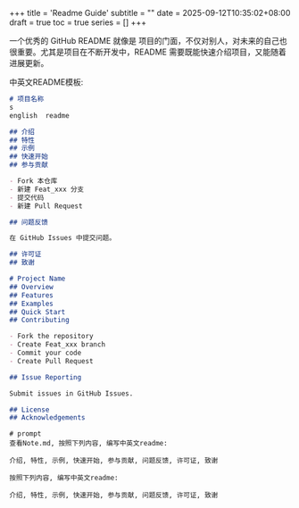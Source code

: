 +++
title = 'Readme Guide'
subtitle = ""
date = 2025-09-12T10:35:02+08:00
draft = true
toc = true
series = []
+++


一个优秀的 GitHub README 就像是 项目的门面，不仅对别人，对未来的自己也很重要。尤其是项目在不断开发中，README 需要既能快速介绍项目，又能随着进展更新。

中英文README模板:

```markdown
# 项目名称
s
english  readme

## 介绍
## 特性
## 示例
## 快速开始
## 参与贡献

- Fork 本仓库
- 新建 Feat_xxx 分支
- 提交代码
- 新建 Pull Request

## 问题反馈

在 GitHub Issues 中提交问题。

## 许可证
## 致谢
```

```markdown
# Project Name
## Overview
## Features
## Examples
## Quick Start
## Contributing

- Fork the repository
- Create Feat_xxx branch
- Commit your code
- Create Pull Request

## Issue Reporting

Submit issues in GitHub Issues.

## License
## Acknowledgements
```



```
# prompt
查看Note.md, 按照下列内容, 编写中英文readme:

介绍, 特性, 示例, 快速开始, 参与贡献, 问题反馈, 许可证, 致谢

按照下列内容, 编写中英文readme:

介绍, 特性, 示例, 快速开始, 参与贡献, 问题反馈, 许可证, 致谢
```